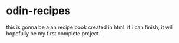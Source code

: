 # odin-recipes

this is gonna be a an recipe book created in html. if i can finish, it will hopefully be my first complete project.
